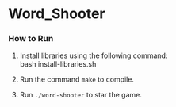 # Word_Shooter

### How to Run

1. Install libraries using the following command:  
   bash install-libraries.sh

2. Run the command `make` to compile.

3. Run `./word-shooter` to star the game.
